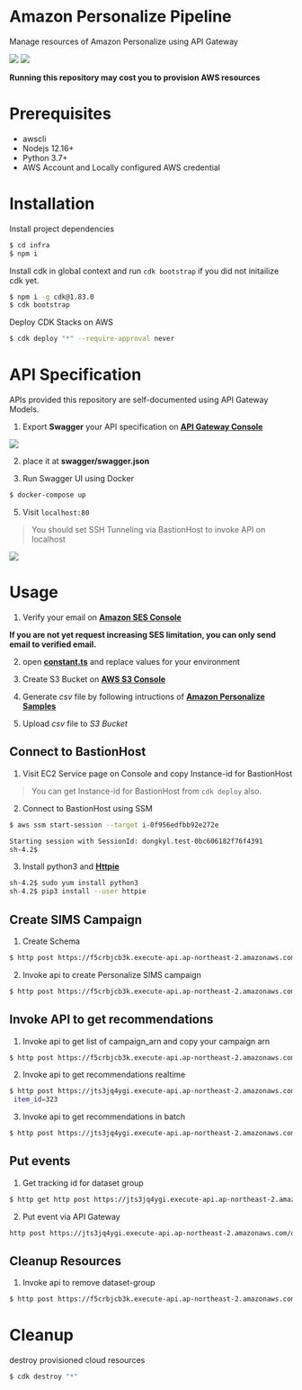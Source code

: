 # Amazon Personalize Pipeline

Manage resources of Amazon Personalize using API Gateway

<img src="docs/img/overview.png" />
<img src="docs/img/pipeline.png" />

**Running this repository may cost you to provision AWS resources**

# Prerequisites

- awscli
- Nodejs 12.16+
- Python 3.7+
- AWS Account and Locally configured AWS credential

# Installation

Install project dependencies

```bash
$ cd infra
$ npm i
```

Install cdk in global context and run `cdk bootstrap` if you did not initailize cdk yet.

```bash
$ npm i -g cdk@1.83.0
$ cdk bootstrap
```

Deploy CDK Stacks on AWS

```bash
$ cdk deploy "*" --require-approval never
```

# API Specification

APIs provided this repository are self-documented using API Gateway Models.

1. Export **Swagger** your API specification on [**API Gateway Console**](https://ap-northeast-2.console.aws.amazon.com/apigateway/main/apis?region=ap-northeast-2)

<img src="docs/img/swagger1.png">

2. place it at **swagger/swagger.json**

3. Run Swagger UI using Docker

```bash
$ docker-compose up
```

5. Visit `localhost:80`

> You should set SSH Tunneling via BastionHost to invoke API on localhost

<img src="docs/img/swagger2.png">

# Usage

1. Verify your email on [**Amazon SES Console**](https://console.aws.amazon.com/ses/home?region=ap-northeast-2#verified-senders-email:)

**If you are not yet request increasing SES limitation, you can only send email to verified email.**

2. open [**constant.ts**](infra/libs/interfaces/constant.ts) and replace values for your environment

3. Create S3 Bucket on [**AWS S3 Console**](https://console.aws.amazon.com/s3/home)

4. Generate *csv* file by following intructions of [**Amazon Personalize Samples**](https://github.com/aws-samples/amazon-personalize-samples/blob/master/core_use_cases/related_items/personalize_sims_example.ipynb)

5. Upload *csv* file to *S3 Bucket*

## Connect to BastionHost

1. Visit EC2 Service page on Console and copy Instance-id for BastionHost

> You can get Instance-id for BastionHost from `cdk deploy` also.

2. Connect to BastionHost using SSM
```bash
$ aws ssm start-session --target i-0f956edfbb92e272e

Starting session with SessionId: dongkyl.test-0bc606182f76f4391
sh-4.2$
```

3. Install python3 and [**Httpie**](https://httpie.org/)

```bash
sh-4.2$ sudo yum install python3
sh-4.2$ pip3 install --user httpie
```

## Create SIMS Campaign

1. Create Schema

```bash
$ http post https://f5crbjcb3k.execute-api.ap-northeast-2.amazonaws.com/dev/personalize/schema name=my-demo-schema schema={"type": "record", "name": "Interactions", "namespace": "com.amazonaws.personalize.schema", "fields": [{"name": "USER_ID", "type": "string"}, {"name": "ITEM_ID", "type": "string"}, {"name": "TIMESTAMP", "type": "long"}], "version": "1.0"}
```

2. Invoke api to create Personalize SIMS campaign
```bash
$ http post https://f5crbjcb3k.execute-api.ap-northeast-2.amazonaws.com/dev/personalize/sims name=my-sims-model schema="arn:aws:personalize:ap-northeast-2:776556808198:schema/my-demo-schema" bucket="s3://demo-sims-67914/DEMO-sims.csv"
```

## Invoke API to get recommendations

1. Invoke api to get list of campaign_arn and copy your campaign arn

```bash
$ http post https://f5crbjcb3k.execute-api.ap-northeast-2.amazonaws.com/dev/personalize/campaigns
```

2. Invoke api to get recommendations realtime
```bash
$ http post https://jts3jq4ygi.execute-api.ap-northeast-2.amazonaws.com/dev/personalize/recommend/sims  campaign_arn=arn:aws:personalize:ap-northeast-2:929831892372:campaign/my-sims-model
 item_id=323
```

3. Invoke api to get recommendations in batch
```bash
$ http post https://jts3jq4ygi.execute-api.ap-northeast-2.amazonaws.com/dev/personalize/batch-inference name=my-batch-job solution_version_arn=arn:aws:personalize:ap-northeast-2:929831892372:solution/my-sims-model/84e322ff num_results=150 input_path="s3://demo-sims-67914/batch/input.json" output_path="s3://demo-sims-67914/batch/output/"
```

## Put events

1. Get tracking id for dataset group
```bash
$ http get http post https://jts3jq4ygi.execute-api.ap-northeast-2.amazonaws.com/dev/personalize/tracking name==hrnn-baseline
```

2. Put event via API Gateway
```bash
http post https://jts3jq4ygi.execute-api.ap-northeast-2.amazonaws.com/dev/personalize/events tracking_id=a6006e6f-8623-4684-bda4-33bec98aade9 session_id=hrnn-session-1 event_type=click user_id=242 item_id=88 sent_at=1596258382
```

## Cleanup Resources

1. Invoke api to remove dataset-group
```bash
$ http post https://f5crbjcb3k.execute-api.ap-northeast-2.amazonaws.com/dev/personalize/cleanup name=my-sims-model
```

# Cleanup

destroy provisioned cloud resources

```bash
$ cdk destroy "*"
```
